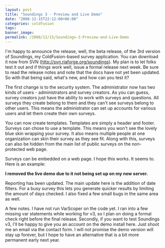 ```yaml
---
layout: post
title: "Soundings 3 - Preview and Live Demo"
date: "2008-12-15T22:12:00+06:00"
categories: coldfusion 
tags: 
banner_image: 
permalink: /2008/12/15/Soundings-3-Preview-and-Live-Demo
---
```


I'm happy to announce the release, well, the beta release, of the 3rd version of Soundings, my ColdFusion-based survey application. You can download it now from SVN (<a href="http://svn.riaforge.org/soundings">http://svn.riaforge.org/soundings</a>). My plan is to let folks test it out and if things work well, issue a formal release next week. Be sure to read the release notes and note that the docs have not yet been updated. So with that being said, what's new, and how can you test it?

The first change is to the security system. The administrator now has two kinds of users - administrators and survey creators. As you can guess, survey creators just have the ability to work with surveys and questions. All surveys they create belong to them and they can't see surveys belong to other users. This means the administrator can set up accounts for various users and let them create their own surveys.

You can now create templates. Templates are simply a header and footer. Surveys can chose to use a template. This means you won't see the lovely blue skin wrapping your survey. It also means multiple people at one organization can skin their survey as they see fit. Along with this, surveys can also be hidden from the main list of public surveys on the non-protected web page. 

Surveys can be embedded on a web page. I hope this works. It seems to. Here is an example:

<b>I removed the live demo due to it not being set up on my new server.</b>

Reporting has been updated. The main update here is the addition of date filters. For a busy survey this lets you generate quicker results by limiting the amount of days checked. I also fixed a few small bugs in the same area as well.

A few notes. I have not run VarScoper on the code yet. I ran into a few missing var statements while working for v3, so I plan on doing a formal check right before the final release. Secondly, if you want to test Soundings v3, I'll be happy to give you an account on the demo install here. Just shoot me an email via the contact form. I will not promise the demo version will stay up forever, but I hope to have an alternative that is a bit more permanent early next year.
